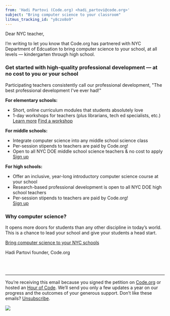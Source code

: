 ```yaml
---
from: 'Hadi Partovi (Code.org) <hadi_partovi@code.org>'
subject: "Bring computer science to your classroom"
litmus_tracking_id: "y8czo8o9"
---
```


Dear NYC teacher, 

I’m writing to let you know that Code.org has partnered with NYC Department of Edcuation to bring computer science to your school, at all levels — kindergarten through high school. 

### Get started with high-quality professional development — at no cost to you or your school

Participating teachers consistently call our professional development, "The best professional development I've ever had!"

**For elementary schools:**

- Short, online curriculum modules that students absolutely love
- 1-day workshops for teachers (plus librarians, tech ed specialists, etc.)<br />
[Learn more](http://code.org/educate/nyc/)
[Find a workshop](https://code.org/professional-development-workshops/)

**For middle schools:**

- Integrate computer science into any middle school science class
- Per-session stipends to teachers are paid by Code.org!
- Open to all NYC DOE middle school science teachers & no cost to apply
[Sign up](https://code.org/educate/nyc/)

**For high schools:**

- Offer an inclusive, year-long introductory computer science course at your school
- Research-based professional development is open to all NYC DOE high school teachers
- Per-session stipends to teachers are paid by Code.org!<br />
[Sign up](https://code.org/educate/nyc/)

### Why computer science?

It opens more doors for students than any other discipline in today’s world. This is a chance to lead your school and give your students a head start.

[Bring computer science to your NYC schools](https://code.org/educate/nyc/)


Hadi Partovi
founder, Code.org




<br />
<br />

<hr/>

You’re receiving this email because you signed the petition on [Code.org](https://code.org/) or hosted an [Hour of Code](http://hourofcode.com). We’ll send you only a few updates a year on our progress and the outcomes of your generous support. Don’t like these emails? [Unsubscribe](<%= unsubscribe_link %>).

![](<%= tracking_pixel %>)

